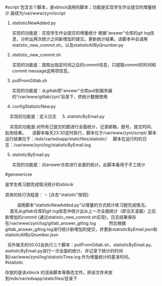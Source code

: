 #script
  包含五个脚本，是xblock调用的脚本；功能是实现学生作业提交的增量统计 路径为/var/www/zyni/script
  1. statisticNewAdded.py

      实现的功能是：实现学生作业提交的增量统计
      根据“answer”仓库的git log信息，分析出两次统计之间新增加的提交。更新统计结果。该脚本中会调用statistic_new_commit.sh，以及statisticAllByQnumber.py
      
  2. statistic_new_commit.sh
  
     实现的功能是：提取出指定时间之后的commit信息，只提取commit的时间和commit message这两项信息。
   
  3. pullFromGitlab.sh
  
     实现的功能是：从gitlab把"answer"仓库pull到服务器的'/var/www/gitlab/zyni'目录下，供统计数据使用

  4. configStatisticNew.py
  
     实现的功能是：定义日志
     
  5. statisticByEmail.py
   
     实现的功能是:对所有己提交的题进行全面统计，记录邮箱，题号，提交时间，批改结果。 
     该脚本每天23:30定时执行，脚本位于/var/www/zyni/script/  脚本运行结果位于：/edx/var/edxapp/staticfiles/statistic/
     脚本在运行时的日志：/var/www/zyni/log/statisticByEmail.log  

  5. statisticByEmail.py
  
     实现的功能是：对answer仓库进行全面的统计。此脚本备用于手工统计
  
#genexericse

   是学生练习题完成情况统计的xblock
   
   具体的执行流程是：
      :sparkles: [点击“statistic”按钮]:
      
          
           调用脚本“statisticNewAdded.py”以增量的方式统计练习题完成情况。
           首先从gitlab仓库的git log信息中统计出从上一次全面统计（即当天凌晨）之后新增加的commit (通过statistic_new_commit.sh实现)，日志结果保存在/var/www/zyni/log/gitlab_answer_gitlog.log
           然后根据gitlab_answer_gitlog.log进行统计新增加的提交，并更新statisticByEmail.json和statisticAllByQnumber.json
           
   另外每天的00:02会执行三个脚本：pullFromGitlab.sh、statisticByEmail.py、statisticByEmail.py进行一次全面的统计。并记录下统计的时间到/var/www/zyni/log/statisticTime.log.作为增量统计的基准时间。
     
   
#statistic

存放的是该xblock 的渲染脚本等静态文件。把该文件夹放到/edx/var/edxapp/staticfiles/目录下
